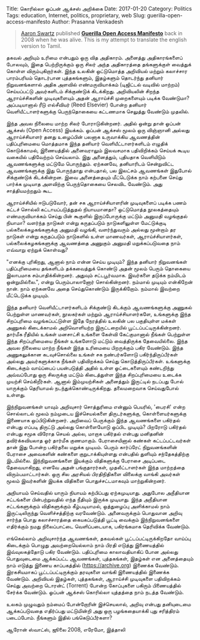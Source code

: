 Title: கொரில்லா ஓப்பன் ஆக்சஸ் அறிக்கை
Date: 2017-01-20
Category: Politics
Tags: education, Internet, politics, proprietary, web
Slug: guerilla-open-access-manifesto
Author: Prasanna Venkadesh

> [Aaron Swartz](http://www.aaronsw.com/) published **[Guerilla Open Access Manifesto](https://archive.org/stream/GuerillaOpenAccessManifesto/Goamjuly2008#page/n0/mode/2up)** back in 2008 when he was alive. This is my attempt to translate the english version to Tamil.

தகவல் அறியும் உரிமை என்பதும் ஒரு வித அதிகாரம். அனைத்து அதிகாரங்களைப் போலவும், இதை பெற்றிருக்கும் ஒரு சிலர் அந்த அதிகாரத்தை தங்களுக்குள் வைத்துக் கொள்ள விரும்புகிறார்கள். இந்த உலகின் ஒட்டுமொத்த அறிவியல் மற்றும் கலாச்சார பாரம்பரியம் தொடர்பான புத்தகங்களும், இதழ்களும் தொடர்ந்து தனியார் நிறுவனங்களால் அதிக அளவில் எண்மருவியாக்கம் (டிஜிட்டல் வடிவில் மாற்றம்) செய்யப்பட்டு அவர்களிடம் சிக்குண்டுக் கிடக்கிறது. அறிவியலின் சிறந்த ஆராய்ச்சிகளின் முடிவுகளையும் அதன் ஆராய்ச்சி முறைகளையும் படிக்க வேண்டுமா? அப்படியானால் ரீடு எல்சீவியர் (Reed Elsevier) போன்ற தனியார் வெளியீட்டாளர்களுக்கு பெருந்தொகையை கட்டணமாக செலுத்து வேண்டும் முதலில்.

இந்த அவல நிலையை மாற்ற சிலர் போராடுகின்றனர். அதில் ஒன்று தான் ஓப்பன் ஆக்சஸ் (Open Access) இயக்கம். ஓப்பன் ஆக்சஸ் மூலம் ஒரு விஞ்ஞானி அல்லது ஆராய்ச்சியாளர் தனது உழைப்பின் பலனாக உருவாக்கிய ஆவணத்தின் பதிப்புரிமையை மொத்தமாக இந்த தனியார் வெளியீட்டாளர்களிடம் எழுதிக் கொடுக்காமல், இணையத்தில் அனைவராலும் இலவசமாக பதிவிறிக்கம் செய்யக் கூடிய வகையில் பதிவேற்றம் செய்யலாம். இது அனைத்தும், புதியதாக வெளியிடும் ஆவணங்களுக்கு மட்டுமே பொருந்தும். ஏற்கனவே, தனியாரிடம் சென்றுவிட்ட ஆவணங்களுக்கு இது பொருந்தாது என்பதால், பல இலட்சம் ஆவணங்கள் இதுபோல் சிக்குண்டுக் கிடக்கின்றன. இவை அனைத்தையும் மீட்டெடுக்க நாம் கற்பனை செய்து பார்க்க முடியாத அளவிற்கு பெருந்தொகையை செலவிட வேண்டும். அது சாத்தியமற்றதும் கூட.

ஆராய்ச்சியில் ஈடுபடுவோர், தன் சக ஆராய்ச்சியாளரின் முடிவுகளைப் படிக்க பணம் கட்டச் சொல்லி கட்டாயப்படுத்துதல் நியாயமானதா? ஒட்டுமொத்த நூலகத்தையும் எண்மருவியாக்கம் செய்து பின் கூகுளில் இருப்போருக்கு மட்டும் அனுமதி வழங்குதல் நியாமா? வளர்ந்த நாடுகள் என்று கருதப்படும் நாடுகளிலுள்ள மேட்டுக்குடி பல்கலைக்கழகங்களுக்கு அனுமதி வழங்கி, வளர்ந்துவரும் அல்லது மூன்றாம் தர நாடுகள் என்று கருதப்படும் நாடுகளில் உள்ள மாணவர்கள், ஆராய்ச்சியாளர்கள், பல்கலைக்கழகங்களுக்கு ஆவணத்தை அணுகும் அனுமதி மறுக்கப்படுவதை நாம் எவ்வாறு ஏற்றுக் கொள்வது?

"எனக்கு புரிகிறது, ஆனால் நாம் என்ன செய்ய முடியும்? இந்த தனியார் நிறுவனங்கள் பதிப்புரிமையை தங்களிடம் தக்கவைத்துக் கொண்டு அதன் மூலம் பெரும் தொகையை இலாபமாக சம்பாதிக்கின்றனர். அதுவும் சட்டபூர்வமாக. இவர்களை தடுக்க நம்மிடம் ஒன்றுமில்லை.", என்று பெரும்பாலானோர் சொல்கின்றனர். நம்மால் முடியும் என்கிறேன் நான். நாம் ஏற்கனவே அதை செய்துகொண்டும் இருக்கிறோம். நம்மால் இவற்றை மீட்டெடுக்க முடியும்.

இந்த தனியார் வெளியீட்டாளர்களிடம் சிக்குண்டு கிடக்கும் ஆவணங்களுக்கு அணுகல் பெற்றுள்ள மாணவர்கள், நூலகர்கள் மற்றும் ஆராய்ச்சியாளர்களே, உங்களுக்கு இந்த சிறப்புரிமை வழங்கப்பட்டுள்ள இதே நேரத்தில் உலகின் பல பகுதியுள்ள மக்கள் அணுகல் கிடைக்காமல் அறிவொளியற்ற இருட்டறையில் பூட்டப்பட்டிருக்கின்றனர். தார்மீக ரீதியில் உங்கள் மனசாட்சி உங்களை கேள்வி கேட்குமானால் நீங்கள் பெற்றுள்ள இந்த சிறப்புரிமையை நீங்கள் உங்களோடு மட்டும் வைத்திருக்க தேவையில்லை. இந்த அவல நிலையை மாற்ற நீங்கள் இந்த உரிமையை பிறருக்கும் பகிர வேண்டும். இந்த அணுகலுக்கான கடவுச்சொல்லை உங்கள் சக நண்பர்களோடு பகிர்ந்திருப்பீர்கள் அல்லது அவர்களுக்காக நீங்கள் பதிவிறக்கம் செய்து கொடுத்திருப்பீர்கள். உங்களுக்கு கிடைக்கும் வாய்ப்பைப் பயன்படுத்தி அதில் உள்ள ஓட்டைகளையும் கண்டறிந்து அவ்வப்போது ஒரு சிலருக்கு மட்டும் கிடைத்துள்ள இந்த சிறப்புரிமையை உடைக்க முயற்சி செய்கிறீர்கள். ஆனால் இம்முயற்சிகள் அனைத்தும் இருட்டில் நடப்பது போல் யாருக்கும் தெரியாமல் நடந்துக்கொண்டிருக்கிறது. தலைமறைவாக செய்வதுபோல் உள்ளது.

இந்நிறுவனங்கள் யாவும் அறிவுசார் சொத்துரிமை என்னும் பெயரில், 'பைரசி' என்ற சொல்லாடல் மூலம் நம்முடைய இச்செயல்களை திருடர்களுக்கு, கொள்ளையர்களுக்கு இணையாக ஒப்பிடுகின்றனர். அறிவைப் பெருக்கும் இந்த ஆவணங்களை பகிர்தல் என்பது எப்படி திருட்டு அல்லது கொள்ளையோடு ஒப்பிட முடியும்? பிறரோடு பகிர்தல் என்பது சமூக விரோத செயல் அல்ல, மாறாக பகிர்தல் என்பது மனிதனின் தவிர்க்கவியலாத ஓர் தார்மீக குணமாகும். பேராசையினால் கண்கள் கட்டப்பட்டவர்கள் தான் இது போன்ற பகிர்தலை மறுக்க முடியம். பெரும் கார்ப்ரேட் நிறுவனங்களின் பேராசை அவைகளின் கண்களை குறுடாக்கியுள்ளது என்பதில் துளியும் சந்தேகத்திற்கு இடமில்லை. இந்நிறுவனங்களை இயக்கும் விதிகளுக்கு பேராசை அடிப்படை தேவையாகிறது, எனவே அதன் பங்குதாரர்கள், முதலீட்டாளர்கள் இந்த மாற்றத்தை விரும்பமாட்டார்கள். ஒரு சில அரசியல் பிரதிநிதிகளை விலைக்கு வாங்கி அவர்கள் மூலம் இவர்களின் இயக்க விதிகளை பொதுச்சட்டமாகவும் மாற்றுகின்றனர்.

அநியாயம் செய்வதில் யாரும் நியாயம் கற்பிப்பது ஏற்கமுடியாது. அதுபோல அநீதியான சட்டங்களை பின்பற்றுவதில் எந்த நீதியும் இருக்க முடியாது. இந்த அநீதியான சட்டங்களுக்கும் விதிகளுக்கும் கீழ்படியாமல், ஒத்துழைப்பு அளிக்காமல் நாம் இருட்டிலிருந்து வெளிச்சத்திற்கு வரவேண்டும். அனைவருக்கும் பொதுவான அறிவு சார்ந்த பொது கலாச்சாரத்தை கையகப்படுத்தி பூட்டி வைக்கும் இந்நிறுவனங்களை எதிர்க்கும் நமது நிலைப்பாட்டை வெளிப்படையாக, பகிரங்கமாக தெரிவிக்க வேண்டும்.

எங்கெல்லாம் அறிவுசார்ந்த ஆவணங்கள், தகவல்கள் பூட்டப்பட்டிருக்கிறதோ வாய்ப்பு கிடைக்கும் பொழுது அவற்றையெல்லாம் நாம் பிரதி எடுத்து இணையத்தில் இவ்வுலகத்தோடு பகிர வேண்டும். பதிப்புரிமை காலாவதியாகிப் போன அல்லது பொதுவுடைமை ஆக்கப்பட்ட ஆவணங்கள், புத்தகங்கள், இதழ்கள் என அனைத்தையும் நாம் எடுத்து இணைய காப்பகத்தில் (https://archive.org) இணைக்க வேண்டும்.  இரகசியமாகப் பூட்டப்பட்டிருக்கும் தரவுகளை வாங்கி இணையத்தில் இணைக்க வேண்டும். அறிவியல் இதழ்கள், புத்தகங்கள், ஆராய்ச்சி முடிவுகளை பதிவிறக்கம் செய்து அவற்றை டொரன்ட் (Torrent) போன்ற கோப்புகளை பகிரும் பிணையத்தில் சேர்க்க வேண்டும். ஓப்பன் ஆக்சஸ் கொரில்லா யுத்தத்தை நாம் நடத்த வேண்டும்.

உலகம் முழுவதும் நம்மைப் போன்றோரின் இச்செயலால், அறிவு என்பது தனியுடைமை ஆக்கப்படுவதை எதிர்ப்பது மட்டுமின்றி அது ஒரு பழங்கதையாக்கி புது சரித்திரம் படைப்போம். நீங்களும் இதில் பங்கெடுப்பீர்களா?

ஆரோன் ஸ்வாட்ஸ், ஜூலை 2008, எரேமோ, இத்தாலி
